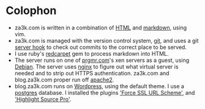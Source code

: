 Colophon
========

- za3k.com is written in a combination of [HTML](https://en.wikipedia.org/wiki/HTML) and [markdown](https://daringfireball.net/projects/markdown/syntax), using vim.
- za3k.com is managed with the version control system, [git](https://git-scm.com/book/en/v2), and uses a git [server hook](https://git-scm.com/book/en/v2/Customizing-Git-Git-Hooks#Server-Side-Hooks) to check out commits to the correct place to be served.
- I use ruby's [redcarpet](https://github.com/vmg/redcarpet) gem to process markdown into HTML.
- The server runs on one of [prgmr.com](http://prgmr.com)'s xen servers as a guest, using [Debian](https://www.debian.org/). The server uses [nginx](http://nginx.org/) to figure out what virtual server is needed and to strip out HTTPS authentication. za3k.com and blog.za3k.com proper run off [apache2](https://httpd.apache.org/).
- blog.za3k.com runs on [Wordpress](https://wordpress.org/), using the default theme. I use a [postgres](https://www.postgresql.org/) database. I installed the plugins ['Force SSL URL Scheme'](https://gist.github.com/webaware/4688802), and ['Highlight Source Pro'](https://wordpress.org/plugins/highlight-source-pro/).
